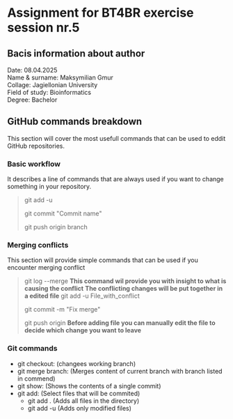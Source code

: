 # Assignment for BT4BR exercise session nr.5

## Bacis information about author
Date: 08.04.2025<br>
Name & surname: Maksymilian Gmur<br>
Collage: Jagiellonian University<br>
Field of study: Bioinformatics<br>
Degree: Bachelor<br>

## GitHub commands breakdown
This section will cover the most usefull commands that can be used to eddit GitHub repositories.
### Basic workflow
It describes a line of commands that are always used if you want to change something in your repository. 
>git add -u 
>
>git commit "Commit name"
>
>git push origin branch
### Merging conflicts 
This section will provide simple commands that can be used if you encounter merging conflict
>git log --merge
**This command wil provide you with insight to  what is causing the conflict**
**The conflicting changes will be put together in a edited file**
>git add -u File_with_conflict
>
>git commit -m "Fix merge"
>
>git push origin
**Before adding file you can manually edit the file to decide which change you want to leave**
### Git commands
- git checkout: (changees working branch)
- git merge branch: (Merges content of current branch with branch listed in commend)
- git show: (Shows the contents of a single commit)
- git add: (Select files that will be commited)
	- git add . (Adds all files in the directory)
	- git add -u (Adds only modified files)	 


